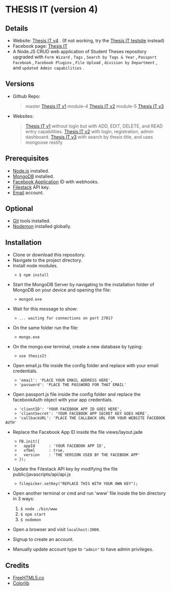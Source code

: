 # THESIS IT (version 4)

## Details
* Website: [Thesis IT v4](https://thesis-it.herokuapp.com) . (If not working, try the [Thesis IT testsite](https://thesis-really-it.herokuapp.com) instead)
* Facebook page: [Thesis IT](https://www.facebook.com/ThesisReallyIt)
* A Node.JS CRUD web application of Student Theses repository upgraded with  `Form Wizard` ,  `Tags` ,  `Search by Tags & Year` ,  `Passport Facebook` ,  `Facebook Plugins` ,  `File Upload` ,  `division by Department` , and  `updated Admin capabilities` .

## Versions
* Github Repo:
	> master   [Thesis IT v1](https://github.com/fbvillasanta/coen3463-m3t5)
	> module-4 [Thesis IT v2](https://github.com/fbvillasanta/coen3463-m3t5/tree/module-4)
	> module-5 [Thesis IT v3](https://github.com/fbvillasanta/coen3463-m3t5/tree/module-5)

* Websites:
	> [Thesis IT v1](https://coen3463-m3t5.herokuapp.com) without login but with ADD, EDIT, DELETE, and READ entry capabilities.
	> [Thesis IT v2](https://coen3463-m4t5.herokuapp.com) with login, registration, admin dashboard.
	> [Thesis IT v3](https://coen3463-m5t5.herokuapp.com) with search by thesis title, and uses mongoose restify

## Prerequisites
* [Node.js](https://nodejs.org/en/) installed.
* [MongoDB](https://www.mongodb.com/) installed.
* [Facebook Application](https://developers.facebook.com) ID with webhooks.
* [Filestack](https://filestack.com) API key.
* [Email](https://mail.google.com) account.

## Optional
* [Git](https://git-scm.com/downloads) tools installed.
* [Nodemon](https://nodemon.io/) installed globally.

## Installation
* Clone or download this repository.
* Navigate to the project directory.
* Install node modules.
```
	> $ npm install
```
* Start the MongoDB Server by navigating to the installation folder of MongoDB on your device and opening the file:
```
	> mongod.exe
``` 
* Wait for this message to show:
```
	> ... waiting for connections on port 27017
``` 
* On the same folder run the file:
```
	> mongo.exe
```
* On the mongo.exe terminal, create a new database by typing:
```
	> use thesisIt
```
* Open email.js file inside the config folder and replace with your email credentials.
```
	> 'email': 'PLACE YOUR EMAIL ADDRESS HERE',
	> 'password': 'PLACE THE PASSWORD FOR THAT EMAIL'
```
* Open passport.js file inside the config folder and replace the facebookAuth object with your app credentials.
```
	> 'clientID': 'YOUR FACEBOOK APP ID GOES HERE',
	> 'clientSecret': 'YOUR FACEBOOK APP SECRET KEY GOES HERE',
	> 'callbackURL': 'PLACE THE CALLBACK URL FOR YOUR WEBSITE FACEBOOK AUTH'
```
* Replace the Facebook App ID inside the file views/layout.jade
```
	> FB.init({
	> 	appId      : 'YOUR FACEBOOK APP ID',
	> 	xfbml      : true,
	> 	version    : 'THE VERSION USED BY THE FACEBOOK APP'
	> });
```
* Update the Filestack API key by modifying the file public/javascripts/api/api.js
```
	> filepicker.setKey("REPLACE THIS WITH YOUR OWN KEY");
```
* Open another terminal or cmd and run 'www' file inside the bin directory in 3 ways:
	1. ``` $ node ./bin/www ```
	2. ``` $ npm start ```
	3. ``` $ nodemon ```

* Open a browser and visit ```localhost:3000```.
* Signup to create an account.
* Manually update account type to ``` "admin" ``` to have admin privileges.

## Credits
* [FreeHTML5.co](https://freehtml5.co/)
* [Colorlib](https://colorlib.com/)